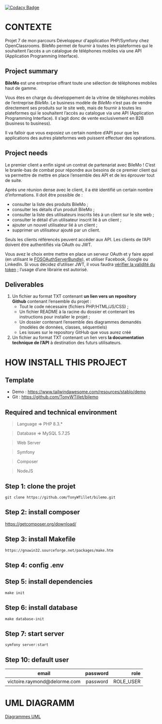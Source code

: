 [![Codacy Badge](https://app.codacy.com/project/badge/Grade/b2e151dc2c704172921d41d5faab1f3d)](https://app.codacy.com/gh/TonyWTillet/snow-tricks/dashboard?utm_source=gh&utm_medium=referral&utm_content=&utm_campaign=Badge_grade)

# CONTEXTE
Projet 7 de mon parcours Développeur d'application PHP/Symfony chez OpenClassrooms.
BileMo permet de fournir à toutes les plateformes qui le souhaitent l’accès a un catalogue de téléphones mobiles via une API (Application Programming Interface).
## Project summary
**BileMo** est une entreprise offrant toute une sélection de téléphones mobiles haut de gamme.

Vous êtes en charge du développement de la vitrine de téléphones mobiles de l’entreprise *BileMo*. Le business modèle de *BileMo* n’est pas de vendre directement ses produits sur le site web, mais de fournir à toutes les plateformes qui le souhaitent l’accès au catalogue via une API (Application Programming Interface). Il s’agit donc de vente exclusivement en B2B (business to business).

Il va falloir que vous exposiez un certain nombre d’API pour que les applications des autres plateformes web puissent effectuer des opérations.

## Project needs
Le premier client a enfin signé un contrat de partenariat avec BileMo ! C’est le branle-bas de combat pour répondre aux besoins de ce premier client qui va permettre de mettre en place l’ensemble des API et de les éprouver tout de suite.

Après une réunion dense avec le client, il a été identifié un certain nombre d’informations. Il doit être possible de :

- consulter la liste des produits BileMo ;
- consulter les détails d’un produit BileMo ;
- consulter la liste des utilisateurs inscrits liés à un client sur le site web ;
- consulter le détail d’un utilisateur inscrit lié à un client ;
- ajouter un nouvel utilisateur lié à un client ;
- supprimer un utilisateur ajouté par un client.

Seuls les clients référencés peuvent accéder aux API. Les clients de l’API doivent être authentifiés via OAuth ou JWT.

Vous avez le choix entre mettre en place un serveur OAuth et y faire appel (en utilisant le [FOSOAuthServerBundle](https://packagist.org/packages/friendsofsymfony/oauth-server-bundle)), et utiliser Facebook, Google ou LinkedIn. Si vous décidez d’utiliser JWT, il vous faudra [vérifier la validité du token](https://github.com/lexik/LexikJWTAuthenticationBundle) ; l’usage d’une librairie est autorisé.

## Deliverables
1. Un fichier au format TXT contenant **un lien vers un repository Github** contenant l’ensemble du projet :
    - Tout le code nécessaire (fichiers PHP/HTML/JS/CSS) ;
    - Un fichier README à la racine du dossier et contenant les instructions pour installer le projet ;
    - Un dossier contenant l’ensemble des diagrammes demandés (modèles de données, classes, séquentiels)
    - Les issues sur le repository GitHub que vous aurez créé
2. Un fichier au format TXT contenant un lien vers **la documentation technique de l’API** à destination des futurs utilisateurs.

# HOW INSTALL THIS PROJECT

## Template
- Demo : https://www.tailwindawesome.com/resources/stablo/demo
- Git : https://github.com/TonyWTillet/bilemo

## Required and technical environment
> Language => PHP 8.3.*

> Database => MySQL 5.7.25

> Web Server 

> Symfony 

> Composer 

> NodeJS 


## Step 1: clone the projet
    git clone https://github.com/TonyWTillet/bilemo.git

## Step 2: install composer
https://getcomposer.org/download/

## Step 3: install Makefile
    https://gnuwin32.sourceforge.net/packages/make.htm

## Step 4: config .env

## Step 5: install dependencies
    make init

## Step 6: install database
    make database-init

## Step 7: start server
    symfony server:start

## Step 10: default user
<table>
    <thead>
        <tr>
            <th>email</th>
            <th align="center">password</th>
            <th align="right">role</th>
        </tr>
    </thead>
    <tbody>
        <tr>
            <td>victoire.raymond@delorme.com</td>
            <td align="center">password</td>
            <td align="right">ROLE_USER</td>
        </tr>
    </tbody>
</table>

# UML DIAGRAMM
[Diagrammes UML](./diagrams_UML)
